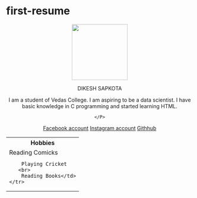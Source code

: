 # first-resume
<!DOCTYPE html>
<html lang="en">
<head>
    <meta charset="UTF-8">
    <meta name="viewport" content="width=device-width, initial-scale=1.0">
    <title>Document</title>
</head>
<body>
  <center>  <img src="https://scontent.fktm3-1.fna.fbcdn.net/v/t39.30808-6/431424368_944541277269866_6719731998026061563_n.jpg?_nc_cat=111&ccb=1-7&_nc_sid=5f2048&_nc_ohc=3qm2mkNdYUYAX95HSp6&_nc_ht=scontent.fktm3-1.fna&oh=00_AfB1sq5yzSr42GSdb1H-12V2XNI5Vf8kQGsXNfkUe1iTUw&oe=65F320D6" height=150 alt="">
  <p>
    DIKESH SAPKOTA
</p>
<P>
    I am a student of Vedas College. I am aspiring to be a data scientist.
     I have basic knowledge in C programming and started learning HTML.

    </P>
<a href="https://www.facebook.com/dikesh.sapkotaa">Facebook account</a>
<a href="https://www.instagram.com/dikeshsapkotaa/">Instagram account</a>
<a href="https://github.com/dikeshsapkota">Githhub</a>
<table>
    <tr>
        <th>Hobbies</th>
    </tr>
    <tr>
        <td>Reading Comicks
      <br>      
        
        
        Playing Cricket
       <br> 
        Reading Books</td>
    </tr>
</table>
</center>


</body>
</html>
